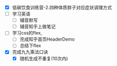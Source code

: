 - [x] 低碳饮食训练营-2.四种体质胖子对应症状调理方式
- [ ] 学习英语
	- [ ] 辅音默写
	- [ ] 辅音知乎上做笔记
- [ ] 学习css的flex,
	- [ ] 完成知乎首页HeaderDemo
	- [ ] 总结下flex
- [x] 完成九九乘法口诀
	- [x] 随机生成不重复(10次内)